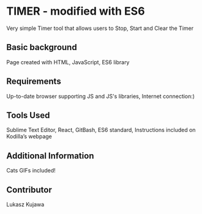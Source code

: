 TIMER - modified with ES6
====================

Very simple Timer tool that allows users to Stop, Start and Clear the Timer

Basic background
---------------------
Page created with HTML, JavaScript, ES6 library

Requirements
---------------------
Up-to-date browser supporting JS and JS's libraries, Internet connection:)

Tools Used
---------------------
Sublime Text Editor, React, GitBash, ES6 standard, Instructions included on Kodilla’s webpage 

Additional Information
---------------------
Cats GIFs included!

Contributor
---------------------
Lukasz Kujawa